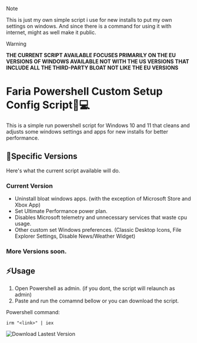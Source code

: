 > [!NOTE]
> This is just my own simple script i use for new installs to put my own settings on windows. And since there is a command for using it with internet, might as well make it public.

> [!WARNING]
> **THE CURRENT SCRIPT AVAILABLE FOCUSES PRIMARILY ON THE EU VERSIONS OF WINDOWS AVAILABLE NOT WITH THE US VERSIONS THAT INCLUDE ALL THE THIRD-PARTY BLOAT NOT LIKE THE EU VERSIONS**

# Faria Powershell Custom Setup Config Script:large_blue_diamond::computer:
This is a simple run powershell script for Windows 10 and 11 that cleans and adjusts some windows settings and apps for new installs for better performance.

## :scroll:Specific Versions
Here's what the current script available will do.
### Current Version
- Uninstall bloat windows apps. (with the exception of Microsoft Store and Xbox App)
- Set Ultimate Performance power plan.
- Disables Microsoft telemetry and unnecessary services that waste cpu usage.
- Other custom set Windows preferences. (Classic Desktop Icons, File Explorer Settings, Disable News/Weather Widget)

### More Versions soon.

## :zap:Usage
1. Open Powershell as admin. (if you dont, the script will relaunch as admin)
2. Paste and run the comamnd bellow or you can download the script.

Powershell command:
```
irm "<link>" | iex
```

![Download Lastest Version](https://img.shields.io/github/downloads/dfaria5/faria-ps-utilsetupconf-script/latest/total?style=for-the-badge)
